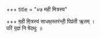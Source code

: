 +++
title = "०७ मही मित्रस्य"

+++
म॒ही मि॒त्रस्य॑ साधथ॒स्तर॑न्ती॒ पिप्र॑ती ऋ॒तम् ।  
परि॑ य॒ज्ञं नि षे॑दथुः ॥